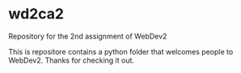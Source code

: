 # wd2ca2
Repository for the 2nd assignment of WebDev2

This is repositore contains a python folder that welcomes people to WebDev2. 
Thanks for checking it out.